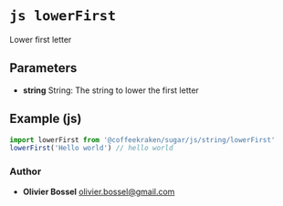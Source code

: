 


<!-- @namespace    sugar.js.string -->

# ```js lowerFirst ```


Lower first letter

## Parameters

- **string**  String: The string to lower the first letter



## Example (js)

```js
import lowerFirst from '@coffeekraken/sugar/js/string/lowerFirst'
lowerFirst('Hello world') // hello world
```


### Author
- **Olivier Bossel** <a href="mailto:olivier.bossel@gmail.com">olivier.bossel@gmail.com</a> 



